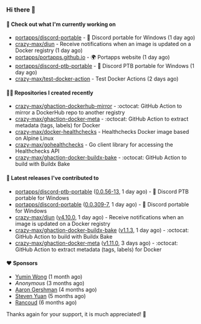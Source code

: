 ### Hi there 👋

#### 👷 Check out what I'm currently working on

- [portapps/discord-portable](https://github.com/portapps/discord-portable) - 🚀 Discord portable for Windows (1 day ago)
- [crazy-max/diun](https://github.com/crazy-max/diun) - Receive notifications when an image is updated on a Docker registry (1 day ago)
- [portapps/portapps.github.io](https://github.com/portapps/portapps.github.io) - 🌍 Portapps website (1 day ago)
- [portapps/discord-ptb-portable](https://github.com/portapps/discord-ptb-portable) - 🚀 Discord PTB portable for Windows (1 day ago)
- [crazy-max/test-docker-action](https://github.com/crazy-max/test-docker-action) - Test Docker Actions (2 days ago)

#### 👨‍💻 Repositories I created recently

- [crazy-max/ghaction-dockerhub-mirror](https://github.com/crazy-max/ghaction-dockerhub-mirror) - :octocat: GitHub Action to mirror a DockerHub repo to another registry
- [crazy-max/ghaction-docker-meta](https://github.com/crazy-max/ghaction-docker-meta) - :octocat: GitHub Action to extract metadata (tags, labels) for Docker
- [crazy-max/docker-healthchecks](https://github.com/crazy-max/docker-healthchecks) - Healthchecks Docker image based on Alpine Linux
- [crazy-max/gohealthchecks](https://github.com/crazy-max/gohealthchecks) - Go client library for accessing the Healthchecks API
- [crazy-max/ghaction-docker-buildx-bake](https://github.com/crazy-max/ghaction-docker-buildx-bake) - :octocat: GitHub Action to build with Buildx Bake

#### 🚀 Latest releases I've contributed to

- [portapps/discord-ptb-portable](https://github.com/portapps/discord-ptb-portable) ([0.0.56-13](https://github.com/portapps/discord-ptb-portable/releases/tag/0.0.56-13), 1 day ago) - 🚀 Discord PTB portable for Windows
- [portapps/discord-portable](https://github.com/portapps/discord-portable) ([0.0.309-7](https://github.com/portapps/discord-portable/releases/tag/0.0.309-7), 1 day ago) - 🚀 Discord portable for Windows
- [crazy-max/diun](https://github.com/crazy-max/diun) ([v4.10.0](https://github.com/crazy-max/diun/releases/tag/v4.10.0), 1 day ago) - Receive notifications when an image is updated on a Docker registry
- [crazy-max/ghaction-docker-buildx-bake](https://github.com/crazy-max/ghaction-docker-buildx-bake) ([v1.1.3](https://github.com/crazy-max/ghaction-docker-buildx-bake/releases/tag/v1.1.3), 1 day ago) - :octocat: GitHub Action to build with Buildx Bake
- [crazy-max/ghaction-docker-meta](https://github.com/crazy-max/ghaction-docker-meta) ([v1.11.0](https://github.com/crazy-max/ghaction-docker-meta/releases/tag/v1.11.0), 3 days ago) - :octocat: GitHub Action to extract metadata (tags, labels) for Docker

#### ❤️ Sponsors
- [Yumin Wong](https://github.com/itsbagpack) (1 month ago)
- _Anonymous_ (3 months ago)
- [Aaron Gershman](https://github.com/aegershman) (4 months ago)
- [Steven Yuan](https://github.com/syuan100) (5 months ago)
- [Rancoud](https://github.com/rancoud) (6 months ago)

Thanks again for your support, it is much appreciated! 🙏
